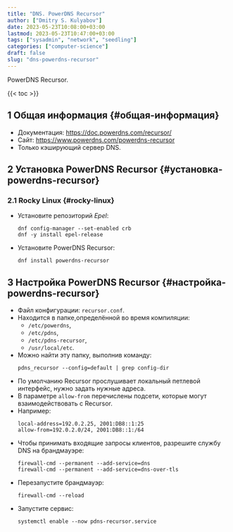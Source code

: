 ```yaml
---
title: "DNS. PowerDNS Recursor"
author: ["Dmitry S. Kulyabov"]
date: 2023-05-23T10:08:00+03:00
lastmod: 2023-05-23T10:47:00+03:00
tags: ["sysadmin", "network", "seedling"]
categories: ["computer-science"]
draft: false
slug: "dns-powerdns-recursor"
---
```


PowerDNS Recursor.

<!--more-->

{{< toc >}}


## <span class="section-num">1</span> Общая информация {#общая-информация}

-   Документация: <https://doc.powerdns.com/recursor/>
-   Сайт: <https://www.powerdns.com/powerdns-recursor>
-   Только кэширующий сервер DNS.


## <span class="section-num">2</span> Установка PowerDNS Recursor {#установка-powerdns-recursor}


### <span class="section-num">2.1</span> Rocky Linux {#rocky-linux}

-   Установите репозиторий _Epel_:
    ```shell
    dnf config-manager --set-enabled crb
    dnf -y install epel-release
    ```
-   Установите PowerDNS Recursor:
    ```shell
    dnf install powerdns-recursor
    ```


## <span class="section-num">3</span> Настройка PowerDNS Recursor {#настройка-powerdns-recursor}

-   Файл конфигурации: `recursor.conf`.
-   Находится в папке,определённой во время компиляции:
    -   `/etc/powerdns`,
    -   `/etc/pdns`,
    -   `/etc/pdns-recursor`,
    -   `/usr/local/etc`.
-   Можно найти эту папку, выполнив команду:
    ```shell
    pdns_recursor --config=default | grep config-dir
    ```
-   По умолчанию Recursor прослушивает локальный петлевой интерфейс, нужно задать нужные адреса.
-   В параметре `allow-from` перечислены подсети, которые могут взаимодействовать с Recursor.
-   Например:
    ```conf-unix
    local-address=192.0.2.25, 2001:DB8::1:25
    allow-from=192.0.2.0/24, 2001:DB8::1:/64
    ```
-   Чтобы принимать входящие запросы клиентов, разрешите службу DNS на брандмауэре:
    ```shell
    firewall-cmd --permanent --add-service=dns
    firewall-cmd --permanent --add-service=dns-over-tls
    ```
-   Перезапустите брандмауэр:
    ```shell
    firewall-cmd --reload
    ```
-   Запустите сервис:
    ```shell
    systemctl enable --now pdns-recursor.service
    ```
